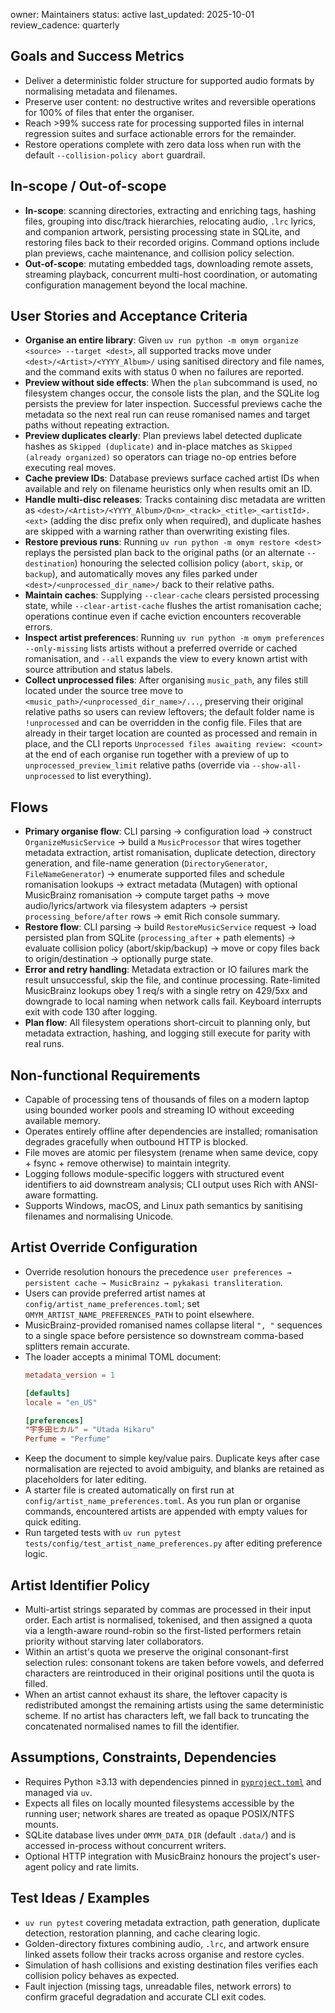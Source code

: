 owner: Maintainers
status: active
last_updated: 2025-10-01
review_cadence: quarterly

## Goals and Success Metrics
- Deliver a deterministic folder structure for supported audio formats by normalising metadata and filenames.
- Preserve user content: no destructive writes and reversible operations for 100% of files that enter the organiser.
- Reach >99% success rate for processing supported files in internal regression suites and surface actionable errors for the remainder.
- Restore operations complete with zero data loss when run with the default `--collision-policy abort` guardrail.

## In-scope / Out-of-scope
- **In-scope**: scanning directories, extracting and enriching tags, hashing files, grouping into disc/track hierarchies, relocating audio, `.lrc` lyrics, and companion artwork, persisting processing state in SQLite, and restoring files back to their recorded origins. Command options include plan previews, cache maintenance, and collision policy selection.
- **Out-of-scope**: mutating embedded tags, downloading remote assets, streaming playback, concurrent multi-host coordination, or automating configuration management beyond the local machine.

## User Stories and Acceptance Criteria
- **Organise an entire library**: Given `uv run python -m omym organize <source> --target <dest>`, all supported tracks move under `<dest>/<Artist>/<YYYY_Album>/` using sanitised directory and file names, and the command exits with status 0 when no failures are reported.
- **Preview without side effects**: When the `plan` subcommand is used, no filesystem changes occur, the console lists the plan, and the SQLite log persists the preview for later inspection. Successful previews cache the metadata so the next real run can reuse romanised names and target paths without repeating extraction.
- **Preview duplicates clearly**: Plan previews label detected duplicate hashes as `Skipped (duplicate)` and in-place matches as `Skipped (already organized)` so operators can triage no-op entries before executing real moves.
- **Cache preview IDs**: Database previews surface cached artist IDs when available and rely on filename heuristics only when results omit an ID.
- **Handle multi-disc releases**: Tracks containing disc metadata are written as `<dest>/<Artist>/<YYYY_Album>/D<n>_<track>_<title>_<artistId>.<ext>` (adding the disc prefix only when required), and duplicate hashes are skipped with a warning rather than overwriting existing files.
- **Restore previous runs**: Running `uv run python -m omym restore <dest>` replays the persisted plan back to the original paths (or an alternate `--destination`) honouring the selected collision policy (`abort`, `skip`, or `backup`), and automatically moves any files parked under `<dest>/<unprocessed_dir_name>/` back to their relative paths.
- **Maintain caches**: Supplying `--clear-cache` clears persisted processing state, while `--clear-artist-cache` flushes the artist romanisation cache; operations continue even if cache eviction encounters recoverable errors.
- **Inspect artist preferences**: Running `uv run python -m omym preferences --only-missing` lists artists without a preferred override or cached romanisation, and `--all` expands the view to every known artist with source attribution and status labels.
- **Collect unprocessed files**: After organising `music_path`, any files still located under the source tree move to `<music_path>/<unprocessed_dir_name>/...`, preserving their original relative paths so users can review leftovers; the default folder name is `!unprocessed` and can be overridden in the config file. Files that are already in their target location are counted as processed and remain in place, and the CLI reports `Unprocessed files awaiting review: <count>` at the end of each organise run together with a preview of up to `unprocessed_preview_limit` relative paths (override via `--show-all-unprocessed` to list everything).

## Flows
- **Primary organise flow**: CLI parsing → configuration load → construct `OrganizeMusicService` → build a `MusicProcessor` that wires together metadata extraction, artist romanisation, duplicate detection, directory generation, and file-name generation (`DirectoryGenerator`, `FileNameGenerator`) → enumerate supported files and schedule romanisation lookups → extract metadata (Mutagen) with optional MusicBrainz romanisation → compute target paths → move audio/lyrics/artwork via filesystem adapters → persist `processing_before/after` rows → emit Rich console summary.
- **Restore flow**: CLI parsing → build `RestoreMusicService` request → load persisted plan from SQLite (`processing_after` + path elements) → evaluate collision policy (abort/skip/backup) → move or copy files back to origin/destination → optionally purge state.
- **Error and retry handling**: Metadata extraction or IO failures mark the result unsuccessful, skip the file, and continue processing. Rate-limited MusicBrainz lookups obey 1 req/s with a single retry on 429/5xx and downgrade to local naming when network calls fail. Keyboard interrupts exit with code 130 after logging.
- **Plan flow**: All filesystem operations short-circuit to planning only, but metadata extraction, hashing, and logging still execute for parity with real runs.

## Non-functional Requirements
- Capable of processing tens of thousands of files on a modern laptop using bounded worker pools and streaming IO without exceeding available memory.
- Operates entirely offline after dependencies are installed; romanisation degrades gracefully when outbound HTTP is blocked.
- File moves are atomic per filesystem (rename when same device, copy + fsync + remove otherwise) to maintain integrity.
- Logging follows module-specific loggers with structured event identifiers to aid downstream analysis; CLI output uses Rich with ANSI-aware formatting.
- Supports Windows, macOS, and Linux path semantics by sanitising filenames and normalising Unicode.

## Artist Override Configuration
- Override resolution honours the precedence `user preferences → persistent cache → MusicBrainz → pykakasi transliteration`.
- Users can provide preferred artist names at `config/artist_name_preferences.toml`; set `OMYM_ARTIST_NAME_PREFERENCES_PATH` to point elsewhere.
- MusicBrainz-provided romanised names collapse literal `", "` sequences to a single space before persistence so downstream comma-based splitters remain accurate.
- The loader accepts a minimal TOML document:
  ```toml
  metadata_version = 1

  [defaults]
  locale = "en_US"

  [preferences]
  "宇多田ヒカル" = "Utada Hikaru"
  Perfume = "Perfume"
  ```
- Keep the document to simple key/value pairs. Duplicate keys after case normalisation are rejected to avoid ambiguity, and blanks are retained as placeholders for later editing.
- A starter file is created automatically on first run at `config/artist_name_preferences.toml`. As you run plan or organise commands, encountered artists are appended with empty values for quick editing.
- Run targeted tests with `uv run pytest tests/config/test_artist_name_preferences.py` after editing preference logic.

## Artist Identifier Policy
- Multi-artist strings separated by commas are processed in their input order. Each artist is normalised, tokenised, and then assigned a quota via a length-aware round-robin so the first-listed performers retain priority without starving later collaborators.
- Within an artist's quota we preserve the original consonant-first selection rules: consonant tokens are taken before vowels, and deferred characters are reintroduced in their original positions until the quota is filled.
- When an artist cannot exhaust its share, the leftover capacity is redistributed amongst the remaining artists using the same deterministic scheme. If no artist has characters left, we fall back to truncating the concatenated normalised names to fill the identifier.

## Assumptions, Constraints, Dependencies
- Requires Python ≥3.13 with dependencies pinned in [`pyproject.toml`](../pyproject.toml) and managed via `uv`.
- Expects all files on locally mounted filesystems accessible by the running user; network shares are treated as opaque POSIX/NTFS mounts.
- SQLite database lives under `OMYM_DATA_DIR` (default `.data/`) and is accessed in-process without concurrent writers.
- Optional HTTP integration with MusicBrainz honours the project's user-agent policy and rate limits.

## Test Ideas / Examples
- `uv run pytest` covering metadata extraction, path generation, duplicate detection, restoration planning, and cache clearing logic.
- Golden-directory fixtures combining audio, `.lrc`, and artwork ensure linked assets follow their tracks across organise and restore cycles.
- Simulation of hash collisions and existing destination files verifies each collision policy behaves as expected.
- Fault injection (missing tags, unreadable files, network errors) to confirm graceful degradation and accurate CLI exit codes.
